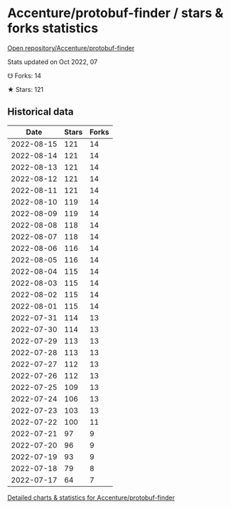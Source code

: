 # Accenture/protobuf-finder / stars & forks statistics

[Open repository/Accenture/protobuf-finder](https://github.com/Accenture/protobuf-finder)

Stats updated on Oct 2022, 07

☋ Forks: 14

★ Stars: 121

## Historical data
| Date | Stars | Forks |
|------|-------|-------|
| 2022-08-15 | 121 | 14 | 
| 2022-08-14 | 121 | 14 | 
| 2022-08-13 | 121 | 14 | 
| 2022-08-12 | 121 | 14 | 
| 2022-08-11 | 121 | 14 | 
| 2022-08-10 | 119 | 14 | 
| 2022-08-09 | 119 | 14 | 
| 2022-08-08 | 118 | 14 | 
| 2022-08-07 | 118 | 14 | 
| 2022-08-06 | 116 | 14 | 
| 2022-08-05 | 116 | 14 | 
| 2022-08-04 | 115 | 14 | 
| 2022-08-03 | 115 | 14 | 
| 2022-08-02 | 115 | 14 | 
| 2022-08-01 | 115 | 14 | 
| 2022-07-31 | 114 | 13 | 
| 2022-07-30 | 114 | 13 | 
| 2022-07-29 | 113 | 13 | 
| 2022-07-28 | 113 | 13 | 
| 2022-07-27 | 112 | 13 | 
| 2022-07-26 | 112 | 13 | 
| 2022-07-25 | 109 | 13 | 
| 2022-07-24 | 106 | 13 | 
| 2022-07-23 | 103 | 13 | 
| 2022-07-22 | 100 | 11 | 
| 2022-07-21 | 97 | 9 | 
| 2022-07-20 | 96 | 9 | 
| 2022-07-19 | 93 | 9 | 
| 2022-07-18 | 79 | 8 | 
| 2022-07-17 | 64 | 7 | 


[Detailed charts & statistics for Accenture/protobuf-finder](https://reviewgithub.com/rep/Accenture/protobuf-finder)
